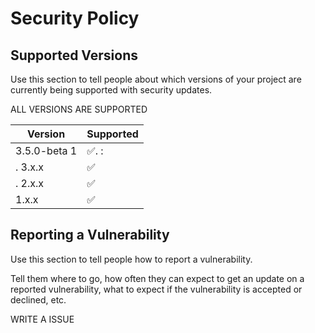 # Security Policy

## Supported Versions

Use this section to tell people about which versions of your project are
currently being supported with security updates.

ALL VERSIONS ARE SUPPORTED

|      Version | Supported          |
|      ------- | ------------------ |
|3.5.0-beta 1  | ✅.              : |
|.     3.x.x   | ✅                 |
|.     2.x.x   | :white_check_mark: |
|      1.x.x   | ✅                 |

## Reporting a Vulnerability

Use this section to tell people how to report a vulnerability.

Tell them where to go, how often they can expect to get an update on a
reported vulnerability, what to expect if the vulnerability is accepted or
declined, etc.

WRITE A ISSUE
